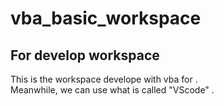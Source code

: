 # vba_basic_workspace

## For develop workspace  
This is the workspace develope with vba for .  
Meanwhile, we can use what is called "VScode" .


